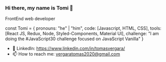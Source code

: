 ### Hi there, my name is Tomi 👋

FrontEnd web developer 

const Tomi = {
  pronouns: "he" | "him",
  code: [Javascript, HTML, CSS],
  tools: [React JS, Redux, Node, Styled-Components, Material UI],
  challenge: "I am doing the #JavaScript30 challenge focused on JavaScript Vanilla"
}


- 👀 LinkedIn: https://www.linkedin.com/in/tomasvergara/
- 📫 How to reach me: vergaratomas2020@gmail.com

